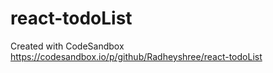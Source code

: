 # react-todoList
Created with CodeSandbox
https://codesandbox.io/p/github/Radheyshree/react-todoList
